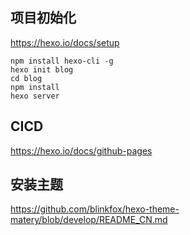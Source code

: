 
## 项目初始化
https://hexo.io/docs/setup
```shell
npm install hexo-cli -g
hexo init blog
cd blog
npm install
hexo server
```

## CICD
https://hexo.io/docs/github-pages

## 安装主题
https://github.com/blinkfox/hexo-theme-matery/blob/develop/README_CN.md

